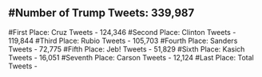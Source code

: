 #Number of Trump Tweets: 339,987
---
#First Place: Cruz Tweets - 124,346
#Second Place: Clinton Tweets - 119,844
#Third Place: Rubio Tweets - 105,703
#Fourth Place: Sanders Tweets - 72,775
#Fifth Place: Jeb! Tweets - 51,829
#Sixth Place: Kasich Tweets - 16,051
#Seventh Place: Carson Tweets - 12,124
#Last Place: Total Tweets -  
